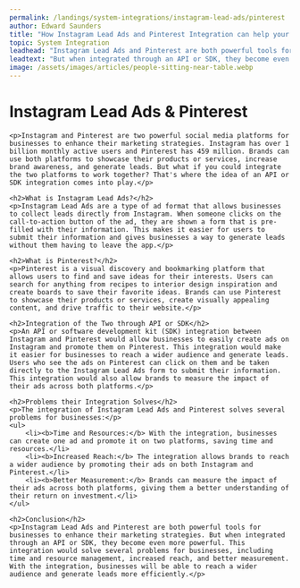 ```yaml
---
permalink: /landings/system-integrations/instagram-lead-ads/pinterest
author: Edward Saunders
title: "How Instagram Lead Ads and Pinterest Integration can help your Business"
topic: System Integration
leadhead: "Instagram Lead Ads and Pinterest are both powerful tools for businesses to enhance their marketing strategies"
leadtext: "But when integrated through an API or SDK, they become even more powerful. This integration would solve several problems for businesses, including time and resource management, increased reach, and better measurement. With the integration, businesses will be able to reach a wider audience and generate leads more efficiently."
image: /assets/images/articles/people-sitting-near-table.webp
---
```

<div class="arttext">
	<h1>Instagram Lead Ads & Pinterest</h1>
	
	<p>Instagram and Pinterest are two powerful social media platforms for businesses to enhance their marketing strategies. Instagram has over 1 billion monthly active users and Pinterest has 459 million. Brands can use both platforms to showcase their products or services, increase brand awareness, and generate leads. But what if you could integrate the two platforms to work together? That's where the idea of an API or SDK integration comes into play.</p>

	<h2>What is Instagram Lead Ads?</h2>
	<p>Instagram Lead Ads are a type of ad format that allows businesses to collect leads directly from Instagram. When someone clicks on the call-to-action button of the ad, they are shown a form that is pre-filled with their information. This makes it easier for users to submit their information and gives businesses a way to generate leads without them having to leave the app.</p>

	<h2>What is Pinterest?</h2>
	<p>Pinterest is a visual discovery and bookmarking platform that allows users to find and save ideas for their interests. Users can search for anything from recipes to interior design inspiration and create boards to save their favorite ideas. Brands can use Pinterest to showcase their products or services, create visually appealing content, and drive traffic to their website.</p>

	<h2>Integration of the Two through API or SDK</h2>
	<p>An API or software development kit (SDK) integration between Instagram and Pinterest would allow businesses to easily create ads on Instagram and promote them on Pinterest. This integration would make it easier for businesses to reach a wider audience and generate leads. Users who see the ads on Pinterest can click on them and be taken directly to the Instagram Lead Ads form to submit their information. This integration would also allow brands to measure the impact of their ads across both platforms.</p>

	<h2>Problems their Integration Solves</h2>
	<p>The integration of Instagram Lead Ads and Pinterest solves several problems for businesses:</p>
	<ul>
		<li><b>Time and Resources:</b> With the integration, businesses can create one ad and promote it on two platforms, saving time and resources.</li>
		<li><b>Increased Reach:</b> The integration allows brands to reach a wider audience by promoting their ads on both Instagram and Pinterest.</li>
		<li><b>Better Measurement:</b> Brands can measure the impact of their ads across both platforms, giving them a better understanding of their return on investment.</li>
	</ul>

	<h2>Conclusion</h2>
	<p>Instagram Lead Ads and Pinterest are both powerful tools for businesses to enhance their marketing strategies. But when integrated through an API or SDK, they become even more powerful. This integration would solve several problems for businesses, including time and resource management, increased reach, and better measurement. With the integration, businesses will be able to reach a wider audience and generate leads more efficiently.</p>

</div>